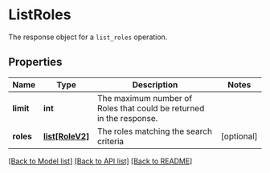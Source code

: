 # ListRoles

The response object for a `list_roles` operation.
## Properties
Name | Type | Description | Notes
------------ | ------------- | ------------- | -------------
**limit** | **int** | The maximum number of Roles that could be returned in the response.  | 
**roles** | [**list[RoleV2]**](RoleV2.md) | The roles matching the search criteria | [optional] 

[[Back to Model list]](../README.md#documentation-for-models) [[Back to API list]](../README.md#documentation-for-api-endpoints) [[Back to README]](../README.md)


